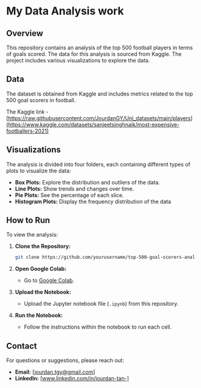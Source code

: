 # My Data Analysis work 

## Overview
This repository contains an analysis of the top 500 football players in terms of goals scored. The data for this analysis is sourced from Kaggle. The project includes various visualizations to explore the data.

## Data
The dataset is obtained from Kaggle and includes metrics related to the top 500 goal scorers in football.   

The Kaggle link - [https://raw.githubusercontent.com/JourdanGY/Uni_datasets/main/players](https://www.kaggle.com/datasets/sanjeetsinghnaik/most-expensive-footballers-2021)

## Visualizations
The analysis is divided into four folders, each containing different types of plots to visualize the data:

- **Box Plots:** Explore the distribution and outliers of the data.
- **Line Plots:** Show trends and changes over time.
- **Pie Plots:** See the percentage of each slice. 
- **Histogram Plots:** Display the frequency distribution of the data

## How to Run
To view the analysis:

1. **Clone the Repository:**
   ```sh
   git clone https://github.com/yourusername/top-500-goal-scorers-analysis.git
   ```

2. **Open Google Colab:**
   - Go to [Google Colab](https://colab.research.google.com/).

3. **Upload the Notebook:**
   - Upload the Jupyter notebook file (`.ipynb`) from this repository.

4. **Run the Notebook:**
   - Follow the instructions within the notebook to run each cell.

## Contact
For questions or suggestions, please reach out:

- **Email:** [jourdan.tgy@gmail.com]
- **LinkedIn:** [www.linkedin.com/in/jourdan-tan-]
